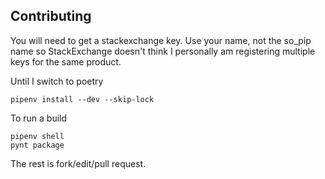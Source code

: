 Contributing
------------
You will need to get a stackexchange key. Use your name, not the so_pip name so StackExchange doesn't think
I personally am registering multiple keys for the same product.

Until I switch to poetry

`pipenv install --dev --skip-lock`

To run a build

```
pipenv shell
pynt package
```

The rest is fork/edit/pull request.
